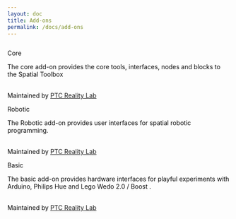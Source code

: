 ```yaml
---
layout: doc
title: Add-ons
permalink: /docs/add-ons
---
```


<style>
    .box:hover {background: rgba(0.9,0.9,0.9,0.04);}
</style>

<section class="section">
    <div class="container">
        <div class="columns is-vcentered is-centered is-multiline ">
            <div class="tile">
            <a href="https://github.com/ptcrealitylab/vuforia-spatial-core-addon/" style="text-decoration: none; color: #0a0a0a;">
                    <div class="tile is-parent">
                        <article class="tile is-child box">
                            <p class="title">Core</p>
                            <p class="subtitle">The core add-on provides the core tools, interfaces, nodes and blocks to the Spatial
                                Toolbox</p>
                            <p class="content" ><br>Maintained by <a href="https://github.com/ptcrealitylab" style="text-decoration: underline;">PTC Reality
                                Lab</a></p>
                        </article>
                    </div>
            </a>
            <a href="https://github.com/ptcrealitylab/vuforia-spatial-robotic-addon" style="text-decoration: none; color: #0a0a0a;">
                    <div class="tile is-parent">
                        <article class="tile is-child box">
                            <p class="title">Robotic</p>
                            <p class="subtitle">The Robotic add-on provides user interfaces for spatial robotic programming.</p>
                            <p class="content" ><br>Maintained by <a href="https://github.com/ptcrealitylab" style="text-decoration: underline;">PTC Reality
                                Lab</a></p>
                        </article>
                    </div>
            </a>
            <a href="https://github.com/ptcrealitylab/vuforia-spatial-basic-interfaces-addon" style="text-decoration: none; color: #0a0a0a;">
                    <div class="tile is-parent">
                    <article class="tile is-child box">
                        <p class="title">Basic</p>
                        <p class="subtitle">The basic add-on provides hardware interfaces for playful experiments with Arduino, Philips Hue and Lego Wedo 2.0 / Boost .</p>
                        <p class="content" ><br>Maintained by <a href="https://github.com/ptcrealitylab" style="text-decoration: underline;">PTC Reality
                            Lab</a></p>
                    </article>
                </div>
        </a>
            </div>
        </div>
    </div>
</section>

